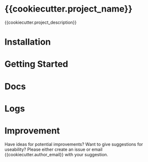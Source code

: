 # {{cookiecutter.project_name}}
{{cookiecutter.project_description}}

# Installation

# Getting Started

# Docs

# Logs

# Improvement
Have ideas for potential improvements? Want to give suggestions for useability?
Please either create an issue or email {{cookiecutter.author_email}} with your suggestion.



